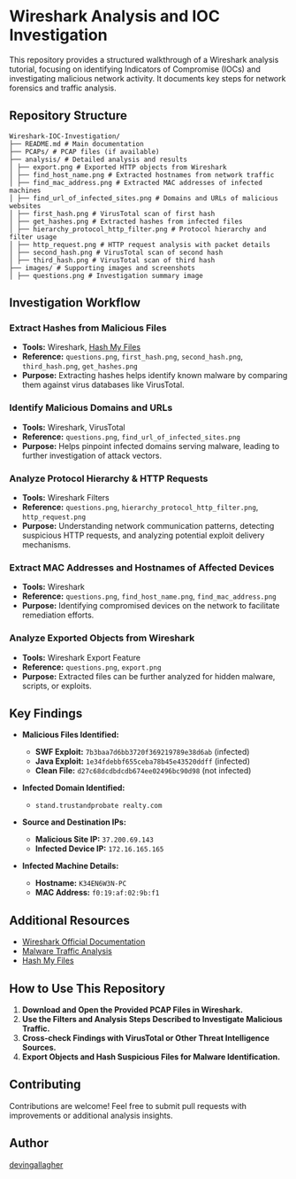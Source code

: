 # Wireshark Analysis and IOC Investigation

This repository provides a structured walkthrough of a Wireshark analysis tutorial, focusing on identifying Indicators of Compromise (IOCs) and investigating malicious network activity. It documents key steps for network forensics and traffic analysis.

## Repository Structure

```
Wireshark-IOC-Investigation/
├── README.md # Main documentation
├── PCAPs/ # PCAP files (if available)
├── analysis/ # Detailed analysis and results
│ ├── export.png # Exported HTTP objects from Wireshark
│ ├── find_host_name.png # Extracted hostnames from network traffic
│ ├── find_mac_address.png # Extracted MAC addresses of infected machines
│ ├── find_url_of_infected_sites.png # Domains and URLs of malicious websites
│ ├── first_hash.png # VirusTotal scan of first hash
│ ├── get_hashes.png # Extracted hashes from infected files
│ ├── hierarchy_protocol_http_filter.png # Protocol hierarchy and filter usage
│ ├── http_request.png # HTTP request analysis with packet details
│ ├── second_hash.png # VirusTotal scan of second hash
│ ├── third_hash.png # VirusTotal scan of third hash
├── images/ # Supporting images and screenshots
│ ├── questions.png # Investigation summary image
```
## Investigation Workflow

### Extract Hashes from Malicious Files
- **Tools:** Wireshark, [Hash My Files](https://www.nirsoft.net/utils/hash_my_files.html)
- **Reference:** `questions.png`, `first_hash.png`, `second_hash.png`, `third_hash.png`, `get_hashes.png`
- **Purpose:** Extracting hashes helps identify known malware by comparing them against virus databases like VirusTotal.

### Identify Malicious Domains and URLs
- **Tools:** Wireshark, VirusTotal
- **Reference:** `questions.png`, `find_url_of_infected_sites.png`
- **Purpose:** Helps pinpoint infected domains serving malware, leading to further investigation of attack vectors.

### Analyze Protocol Hierarchy & HTTP Requests
- **Tools:** Wireshark Filters
- **Reference:** `questions.png`, `hierarchy_protocol_http_filter.png`, `http_request.png`
- **Purpose:** Understanding network communication patterns, detecting suspicious HTTP requests, and analyzing potential exploit delivery mechanisms.

### Extract MAC Addresses and Hostnames of Affected Devices
- **Tools:** Wireshark
- **Reference:** `questions.png`, `find_host_name.png`, `find_mac_address.png`
- **Purpose:** Identifying compromised devices on the network to facilitate remediation efforts.

### Analyze Exported Objects from Wireshark
- **Tools:** Wireshark Export Feature
- **Reference:** `questions.png`, `export.png`
- **Purpose:** Extracted files can be further analyzed for hidden malware, scripts, or exploits.

## Key Findings

- **Malicious Files Identified:**
  - **SWF Exploit:** `7b3baa7d6bb3720f369219789e38d6ab` (infected)
  - **Java Exploit:** `1e34fdebbf655ceba78b45e43520ddff` (infected)
  - **Clean File:** `d27c68dcdbdcdb674ee02496bc90d98` (not infected)

- **Infected Domain Identified:**
  - `stand.trustandprobate realty.com`

- **Source and Destination IPs:**
  - **Malicious Site IP:** `37.200.69.143`
  - **Infected Device IP:** `172.16.165.165`

- **Infected Machine Details:**
  - **Hostname:** `K34EN6W3N-PC`
  - **MAC Address:** `f0:19:af:02:9b:f1`

## Additional Resources

- [Wireshark Official Documentation](https://www.wireshark.org/docs/wsug_html_chunked/)
- [Malware Traffic Analysis](https://malware-traffic-analysis.net)
- [Hash My Files](https://www.nirsoft.net/utils/hash_my_files.html)

## How to Use This Repository

1. **Download and Open the Provided PCAP Files in Wireshark.**
2. **Use the Filters and Analysis Steps Described to Investigate Malicious Traffic.**
3. **Cross-check Findings with VirusTotal or Other Threat Intelligence Sources.**
4. **Export Objects and Hash Suspicious Files for Malware Identification.**

## Contributing

Contributions are welcome! Feel free to submit pull requests with improvements or additional analysis insights.

## Author

[devingallagher](https://github.com/devingallagher)
